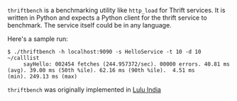 `thriftbench` is a benchmarking utility like `http_load` for Thrift services. It is written in Python and expects a Python client for the thrift service to benchmark. The service itself could be in any language.

Here's a sample run:
```
$ ./thriftbench -h localhost:9090 -s HelloService -t 10 -d 10 ~/calllist 
     sayHello: 002454 fetches (244.957372/sec). 00000 errors. 40.81 ms
(avg). 39.00 ms (50th %ile). 62.16 ms (90th %ile).  4.51 ms
(min). 249.13 ms (max) 
```

`thriftbench` was originally implemented in [Lulu India](http://lulu.com)